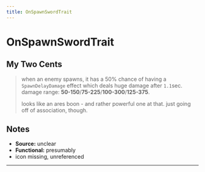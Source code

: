 ```yaml
---
title: OnSpawnSwordTrait
---
```

<!-- end front matter -->
# OnSpawnSwordTrait 

## My Two Cents
> when an enemy spawns, it has a 50% chance of having a `SpawnDelayDamage` effect which deals huge damage after `1.1`sec.
> damage range: **50-150**/**75-225**/**100-300**/**125-375**.
>
> looks like an ares boon - and rather powerful one at that. just going off of association, though.

## Notes
* **Source:** unclear
* **Functional:** presumably
* icon missing, unreferenced

---
